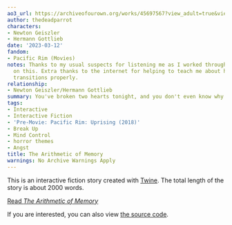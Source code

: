 ```yaml
---
ao3_url: https://archiveofourown.org/works/45697567?view_adult=true&view_full_work=true
author: thedeadparrot
characters:
- Newton Geiszler
- Hermann Gottlieb
date: '2023-03-12'
fandom:
- Pacific Rim (Movies)
notes: Thanks to my usual suspects for listening me as I worked through my thoughts
  on this. Extra thanks to the internet for helping to teach me about how to do CSS
  transitions properly.
relationship:
- Newton Geiszler/Hermann Gottlieb
summary: You've broken two hearts tonight, and you don't even know why.
tags:
- Interactive
- Interactive Fiction
- 'Pre-Movie: Pacific Rim: Uprising (2018)'
- Break Up
- Mind Control
- horror themes
- Angst
title: The Arithmetic of Memory
warnings: No Archive Warnings Apply
---
```


This is an interactive fiction story created with [Twine](https://twinery.org/). The total length of the story is about 2000 words.


[Read *The Arithmetic of Memory*](https://thedeadparrot.github.io/fic-projects/drift/memory.html)


If you are interested, you can also view [the source code](https://github.com/thedeadparrot/fic-projects/tree/main/drift).